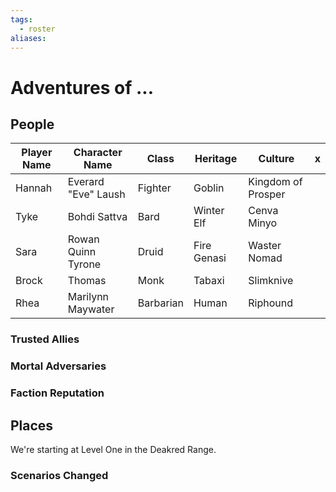```yaml
---
tags:
  - roster
aliases:
---
```

# Adventures of ...
## People

| Player Name | Character Name      | Class     | Heritage    | Culture            | x   |
| ----------- | ------------------- | --------- | ----------- | ------------------ | --- |
| Hannah      | Everard "Eve" Laush | Fighter   | Goblin      | Kingdom of Prosper |     |
| Tyke        | Bohdi Sattva        | Bard      | Winter Elf  | Cenva Minyo        |     |
| Sara        | Rowan Quinn Tyrone  | Druid     | Fire Genasi | Waster Nomad       |     |
| Brock       | Thomas              | Monk      | Tabaxi      | Slimknive          |     |
| Rhea        | Marilynn Maywater   | Barbarian | Human       | Riphound           |     |

### Trusted Allies
### Mortal Adversaries
### Faction Reputation
## Places
We're starting at Level One in the Deakred Range.
### Scenarios Changed